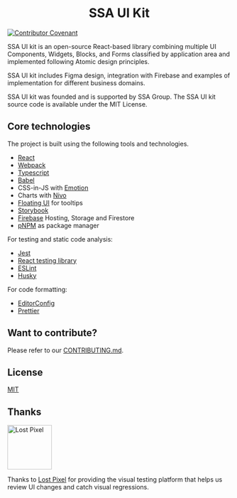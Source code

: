 <h1 align="center">SSA UI Kit</h1>

[![Contributor Covenant](https://img.shields.io/badge/Contributor%20Covenant-2.1-4baaaa.svg)](https://github.com/ssagroup/ui-kit/blob/main/CODE_OF_CONDUCT.md)

SSA UI kit is an open-source React-based library combining multiple UI Components, Widgets, Blocks, and Forms classified by application area and implemented following Atomic design principles.

SSA UI kit includes Figma design, integration with Firebase and examples of implementation for different business domains.

SSA UI kit was founded and is supported by SSA Group. The SSA UI kit source code is available under the MIT License.

## Core technologies

The project is built using the following tools and technologies.

- [React](https://react.dev/)
- [Webpack](https://webpack.js.org/)
- [Typescript](https://www.typescriptlang.org/)
- [Babel](https://babeljs.io/)
- CSS-in-JS with [Emotion](https://emotion.sh/docs/introduction)
- Charts with [Nivo](https://nivo.rocks/)
- [Floating UI](https://floating-ui.com/) for tooltips
- [Storybook](https://storybook.js.org/)
- [Firebase](https://firebase.google.com/) Hosting, Storage and Firestore
- [pNPM](https://pnpm.io/) as package manager

For testing and static code analysis:

- [Jest](https://jestjs.io/)
- [React testing library](https://testing-library.com/docs/react-testing-library/intro/)
- [ESLint](https://eslint.org/)
- [Husky](https://typicode.github.io/husky/)

For code formatting:

- [EditorConfig](https://editorconfig.org/)
- [Prettier](https://prettier.io/)

## Want to contribute?

Please refer to our [CONTRIBUTING.md](https://github.com/ssagroup/ui-kit/blob/main/CONTRIBUTING.md).

## License

[MIT](https://github.com/ssagroup/ui-kit/blob/main/LICENSE)

## Thanks

<a href="https://www.lost-pixel.com/"><img src="https://user-images.githubusercontent.com/29632358/168112844-77e76a0d-b96f-4bc8-b753-cd39f4afd428.png" width="100" height="100" alt="Lost Pixel" /></a>

Thanks to [Lost Pixel](https://www.lost-pixel.com/) for providing the visual testing platform that helps us review UI changes and catch visual regressions.
